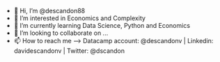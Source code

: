 - 👋 Hi, I’m @descandon88
- 👀 I’m interested in Economics and Complexity
- 🌱 I’m currently learning Data Science, Python and Economics
- 💞️ I’m looking to collaborate on ...
- 📫 How to reach me --> Datacamp account: @descandonv | Linkedin: davidescandonv  | Twitter: @dscandon



<!---
descandon88/descandon88 is a ✨ special ✨ repository because its `README.md` (this file) appears on your GitHub profile.
You can click the Preview link to take a look at your changes.
--->
